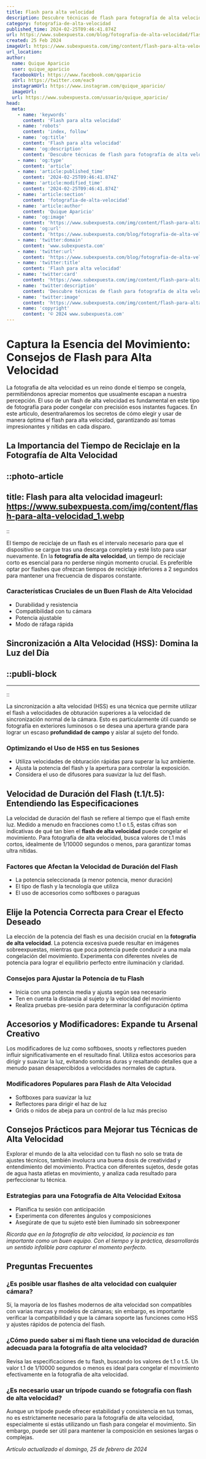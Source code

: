 ```yaml
---
title: Flash para alta velocidad
description: Descubre técnicas de flash para fotografía de alta velocidad. Captura imágenes perfectas en momentos fugaces con nuestras guías expertas.
category: fotografia-de-alta-velocidad
published_time: 2024-02-25T09:46:41.874Z
url: https://www.subexpuesta.com/blog/fotografia-de-alta-velocidad/flash-para-alta-velocidad
created: 25 Feb 2024
imageUrl: https://www.subexpuesta.com/img/content/flash-para-alta-velocidad_1.webp
url_location:
author:
  name: Quique Aparicio
  user: quique_aparicio
  facebookUrl: https://www.facebook.com/qaparicio
  xUrl: https://twitter.com/eac9
  instagramUrl: https://www.instagram.com/quique_aparicio/
  imageUrl: 
  url: https://www.subexpuesta.com/usuario/quique_aparicio/
head:
  meta:
    - name: 'keywords'
      content: 'Flash para alta velocidad'
    - name: 'robots'
      content: 'index, follow'
    - name: 'og:title'
      content: 'Flash para alta velocidad'
    - name: 'og:description'
      content: 'Descubre técnicas de flash para fotografía de alta velocidad. Captura imágenes perfectas en momentos fugaces con nuestras guías expertas.'
    - name: 'og:type'
      content: 'article'
    - name: 'article:published_time'
      content: '2024-02-25T09:46:41.874Z'
    - name: 'article:modified_time'
      content: '2024-02-25T09:46:41.874Z'
    - name: 'article:section'
      content: 'fotografia-de-alta-velocidad'
    - name: 'article:author'
      content: 'Quique Aparicio'
    - name: 'og:image'
      content: 'https://www.subexpuesta.com/img/content/flash-para-alta-velocidad_1.webp'
    - name: 'og:url'
      content: 'https://www.subexpuesta.com/blog/fotografia-de-alta-velocidad/flash-para-alta-velocidad'
    - name: 'twitter:domain'
      content: 'www.subexpuesta.com'
    - name: 'twitter:url'
      content: 'https://www.subexpuesta.com/blog/fotografia-de-alta-velocidad/flash-para-alta-velocidad'
    - name: 'twitter:title'
      content: 'Flash para alta velocidad'
    - name: 'twitter:card'
      content: 'https://www.subexpuesta.com/img/content/flash-para-alta-velocidad_1.webp'
    - name: 'twitter:description'
      content: 'Descubre técnicas de flash para fotografía de alta velocidad. Captura imágenes perfectas en momentos fugaces con nuestras guías expertas.'
    - name: 'twitter:image'
      content: 'https://www.subexpuesta.com/img/content/flash-para-alta-velocidad_1.webp'
    - name: 'copyright'
      content: '© 2024 www.subexpuesta.com'
---
```

# Captura la Esencia del Movimiento: Consejos de Flash para Alta Velocidad

La fotografia de alta velocidad es un reino donde el tiempo se congela, permitiéndonos apreciar momentos que usualmente escapan a nuestra percepción. El uso de un flash de alta velocidad es fundamental en este tipo de fotografía para poder congelar con precisión esos instantes fugaces. En este artículo, desentrañaremos los secretos de cómo elegir y usar de manera óptima el flash para alta velocidad, garantizando así tomas impresionantes y nítidas en cada disparo.

## La Importancia del Tiempo de Reciclaje en la Fotografía de Alta Velocidad


::photo-article
---
title: Flash para alta velocidad
imageurl: https://www.subexpuesta.com/img/content/flash-para-alta-velocidad_1.webp
---
::


El tiempo de reciclaje de un flash es el intervalo necesario para que el dispositivo se cargue tras una descarga completa y esté listo para usar nuevamente. En la **fotografía de alta velocidad**, un tiempo de reciclaje corto es esencial para no perderse ningún momento crucial. Es preferible optar por flashes que ofrezcan tiempos de reciclaje inferiores a 2 segundos para mantener una frecuencia de disparos constante.

### Características Cruciales de un Buen Flash de Alta Velocidad

- Durabilidad y resistencia
- Compatibilidad con tu cámara
- Potencia ajustable
- Modo de ráfaga rápida

## Sincronización a Alta Velocidad (HSS): Domina la Luz del Día


  ::publi-block
  ---
  ---
  ::
  
  
La sincronización a alta velocidad (HSS) es una técnica que permite utilizar el flash a velocidades de obturación superiores a la velocidad de sincronización normal de la cámara. Esto es particularmente útil cuando se fotografía en exteriores luminosos o se desea una apertura grande para lograr un escaso **profundidad de campo** y aislar al sujeto del fondo.

### Optimizando el Uso de HSS en tus Sesiones

- Utiliza velocidades de obturación rápidas para superar la luz ambiente.
- Ajusta la potencia del flash y la apertura para controlar la exposición.
- Considera el uso de difusores para suavizar la luz del flash.

## Velocidad de Duración del Flash (t.1/t.5): Entendiendo las Especificaciones

La velocidad de duración del flash se refiere al tiempo que el flash emite luz. Medido a menudo en fracciones como t.1 o t.5, estas cifras son indicativas de qué tan bien el **flash de alta velocidad** puede congelar el movimiento. Para fotografía de alta velocidad, busca valores de t.1 más cortos, idealmente de 1/10000 segundos o menos, para garantizar tomas ultra nítidas.

### Factores que Afectan la Velocidad de Duración del Flash

- La potencia seleccionada (a menor potencia, menor duración)
- El tipo de flash y la tecnología que utiliza
- El uso de accesorios como softboxes o paraguas

## Elije la Potencia Correcta para Crear el Efecto Deseado

La elección de la potencia del flash es una decisión crucial en la **fotografía de alta velocidad**. La potencia excesiva puede resultar en imágenes sobreexpuestas, mientras que poca potencia puede conducir a una mala congelación del movimiento. Experimenta con diferentes niveles de potencia para lograr el equilibrio perfecto entre iluminación y claridad.

### Consejos para Ajustar la Potencia de tu Flash

- Inicia con una potencia media y ajusta según sea necesario
- Ten en cuenta la distancia al sujeto y la velocidad del movimiento
- Realiza pruebas pre-sesión para determinar la configuración óptima

## Accesorios y Modificadores: Expande tu Arsenal Creativo

Los modificadores de luz como softboxes, snoots y reflectores pueden influir significativamente en el resultado final. Utiliza estos accesorios para dirigir y suavizar la luz, evitando sombras duras y resaltando detalles que a menudo pasan desapercibidos a velocidades normales de captura.

### Modificadores Populares para Flash de Alta Velocidad

- Softboxes para suavizar la luz
- Reflectores para dirigir el haz de luz
- Grids o nidos de abeja para un control de la luz más preciso

## Consejos Prácticos para Mejorar tus Técnicas de Alta Velocidad

Explorar el mundo de la alta velocidad con tu flash no solo se trata de ajustes técnicos, también involucra una buena dosis de creatividad y entendimiento del movimiento. Practica con diferentes sujetos, desde gotas de agua hasta atletas en movimiento, y analiza cada resultado para perfeccionar tu técnica.

### Estrategias para una Fotografía de Alta Velocidad Exitosa

- Planifica tu sesión con anticipación
- Experimenta con diferentes ángulos y composiciones
- Asegúrate de que tu sujeto esté bien iluminado sin sobreexponer

_Ricorda que en la fotografía de alta velocidad, la paciencia es tan importante como un buen equipo. Con el tiempo y la práctica, desarrollarás un sentido infalible para capturar el momento perfecto._

## Preguntas Frecuentes

### ¿Es posible usar flashes de alta velocidad con cualquier cámara?

Sí, la mayoría de los flashes modernos de alta velocidad son compatibles con varias marcas y modelos de cámaras; sin embargo, es importante verificar la compatibilidad y que la cámara soporte las funciones como HSS y ajustes rápidos de potencia del flash.

### ¿Cómo puedo saber si mi flash tiene una velocidad de duración adecuada para la fotografía de alta velocidad?

Revisa las especificaciones de tu flash, buscando los valores de t.1 o t.5. Un valor t.1 de 1/10000 segundos o menos es ideal para congelar el movimiento efectivamente en la fotografía de alta velocidad.

### ¿Es necesario usar un trípode cuando se fotografía con flash de alta velocidad?

Aunque un trípode puede ofrecer estabilidad y consistencia en tus tomas, no es estrictamente necesario para la fotografía de alta velocidad, especialmente si estás utilizando un flash para congelar el movimiento. Sin embargo, puede ser útil para mantener la composición en sesiones largas o complejas.

_Artículo actualizado el domingo, 25 de febrero de 2024_